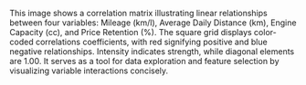 This image shows a correlation matrix illustrating linear relationships between four variables: Mileage (km/l), Average Daily Distance (km), Engine Capacity (cc), and Price Retention (%). The square grid displays color-coded correlations coefficients, with red signifying positive and blue negative relationships. Intensity indicates strength, while diagonal elements are 1.00. It serves as a tool for data exploration and feature selection by visualizing variable interactions concisely.